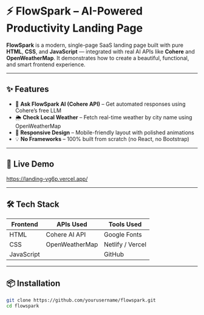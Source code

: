 # ⚡ FlowSpark – AI-Powered Productivity Landing Page

**FlowSpark** is a modern, single-page SaaS landing page built with pure **HTML**, **CSS**, and **JavaScript** — integrated with real AI APIs like **Cohere** and **OpenWeatherMap**. It demonstrates how to create a beautiful, functional, and smart frontend experience.

---

## ✨ Features

- 🧠 **Ask FlowSpark AI (Cohere API)** – Get automated responses using Cohere’s free LLM
- 🌦️ **Check Local Weather** – Fetch real-time weather by city name using OpenWeatherMap
- 🎨 **Responsive Design** – Mobile-friendly layout with polished animations
- 💡 **No Frameworks** – 100% built from scratch (no React, no Bootstrap)

---

## 🚀 Live Demo

https://landing-vg6p.vercel.app/

---

## 🛠️ Tech Stack

| Frontend | APIs Used       | Tools Used         |
|----------|------------------|--------------------|
| HTML     | Cohere AI API    | Google Fonts       |
| CSS      | OpenWeatherMap   | Netlify / Vercel   |
| JavaScript |                | GitHub             |

---

## 📦 Installation

```bash
git clone https://github.com/yourusername/flowspark.git
cd flowspark
